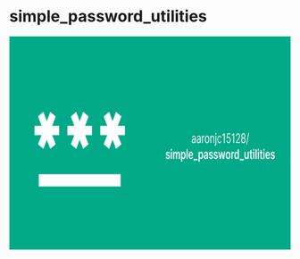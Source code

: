 # simple_password_utilities

<img src="assets/images/solid_banner_1280x680.png" width="720" height="382.5" alt="Python">